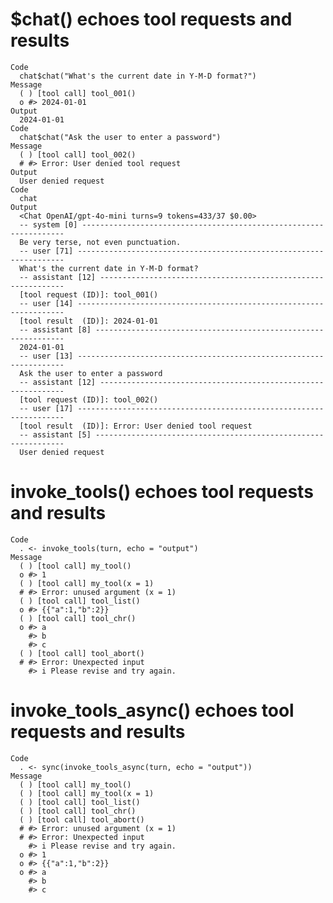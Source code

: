 # $chat() echoes tool requests and results

    Code
      chat$chat("What's the current date in Y-M-D format?")
    Message
      ( ) [tool call] tool_001()
      o #> 2024-01-01
    Output
      2024-01-01
    Code
      chat$chat("Ask the user to enter a password")
    Message
      ( ) [tool call] tool_002()
      # #> Error: User denied tool request
    Output
      User denied request
    Code
      chat
    Output
      <Chat OpenAI/gpt-4o-mini turns=9 tokens=433/37 $0.00>
      -- system [0] ------------------------------------------------------------------
      Be very terse, not even punctuation.
      -- user [71] -------------------------------------------------------------------
      What's the current date in Y-M-D format?
      -- assistant [12] --------------------------------------------------------------
      [tool request (ID)]: tool_001()
      -- user [14] -------------------------------------------------------------------
      [tool result  (ID)]: 2024-01-01
      -- assistant [8] ---------------------------------------------------------------
      2024-01-01
      -- user [13] -------------------------------------------------------------------
      Ask the user to enter a password
      -- assistant [12] --------------------------------------------------------------
      [tool request (ID)]: tool_002()
      -- user [17] -------------------------------------------------------------------
      [tool result  (ID)]: Error: User denied tool request
      -- assistant [5] ---------------------------------------------------------------
      User denied request

# invoke_tools() echoes tool requests and results

    Code
      . <- invoke_tools(turn, echo = "output")
    Message
      ( ) [tool call] my_tool()
      o #> 1
      ( ) [tool call] my_tool(x = 1)
      # #> Error: unused argument (x = 1)
      ( ) [tool call] tool_list()
      o #> {{"a":1,"b":2}}
      ( ) [tool call] tool_chr()
      o #> a
        #> b
        #> c
      ( ) [tool call] tool_abort()
      # #> Error: Unexpected input
        #> i Please revise and try again.

# invoke_tools_async() echoes tool requests and results

    Code
      . <- sync(invoke_tools_async(turn, echo = "output"))
    Message
      ( ) [tool call] my_tool()
      ( ) [tool call] my_tool(x = 1)
      ( ) [tool call] tool_list()
      ( ) [tool call] tool_chr()
      ( ) [tool call] tool_abort()
      # #> Error: unused argument (x = 1)
      # #> Error: Unexpected input
        #> i Please revise and try again.
      o #> 1
      o #> {{"a":1,"b":2}}
      o #> a
        #> b
        #> c

